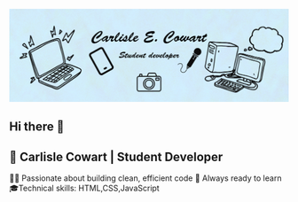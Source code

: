 ![decrotave banner image](getHub.png)

## Hi there 👋 
## 💼 Carlisle Cowart | Student Developer
👨‍💻 Passionate about building clean, efficient code
🌱 Always ready to learn
🎓Technical skills: HTML,CSS,JavaScript

<!--
**CarlisleCowart/CarlisleCowart** is a ✨ _special_ ✨ repository because its `README.md` (this file) appears on your GitHub profile.

Here are some ideas to get you started:

-💼 Carlisle Cowart | Student Developer
-👨‍💻 Passionate about building clean, efficient code
-🌱 Always ready to learn
-🎓Technical skills: HTML,CSS,JavaScript
-->

